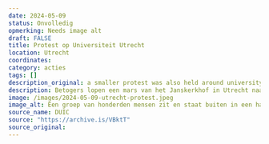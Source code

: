 ```yaml
---
date: 2024-05-09
status: Onvolledig
opmerking: Needs image alt
draft: FALSE
title: Protest op Universiteit Utrecht
location: Utrecht
coordinates: 
category: acties
tags: []
description_original: a smaller protest was also held around university buildings of Utrecht University
description: Betogers lopen een mars van het Janskerkhof in Utrecht naar het Domplein, alwaar verschillende toespraken werden gehouden.
image: /images/2024-05-09-utrecht-protest.jpeg
image_alt: Een groep van honderden mensen zit en staat buiten in een halve cirkel op een plein. Velen dragen gezichtsmaskers. Ze dragen borden, spandoeken en Palestijnse vlaggen. Een persoon met een keffiyeh om, staand aan de rand van de menigte, spreekt de groep toe met microfoon in de hand en aan diens voeten een luidspreker. Naast Hij houdt een draagbare luidspreker vast en draagt ​​een donker jasje en een geruite sjaal. Verschillende gebouwen en wat groene bomen zijn aanwezig op de achtergrond. Een tenminste zes meter hoog, klassiek standbeeld van een persoon op een voetstuk staat achter de menigte. Ook zijn linksachter bouwsteigers in beeld.
source_name: DUIC
source: "https://archive.is/VBktT"
source_original: 
---
```

